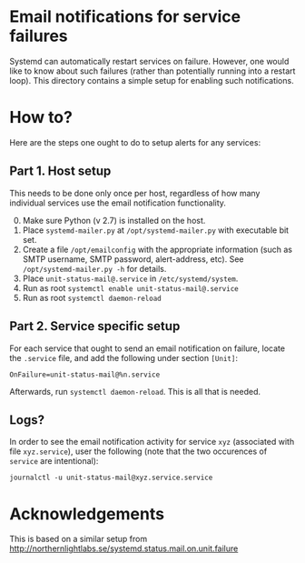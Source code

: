 # Email notifications for service failures

Systemd can automatically restart services on failure. However, one would like
to know about such failures (rather than potentially running into a restart
loop). This directory contains a simple setup for enabling such notifications.

# How to?

Here are the steps one ought to do to setup alerts for any services:

## Part 1. Host setup

This needs to be done only once per host, regardless of how many individual
services use the email notification functionality.

0. Make sure Python (v 2.7) is installed on the host.
1. Place `systemd-mailer.py` at `/opt/systemd-mailer.py` with executable bit set.
2. Create a file `/opt/emailconfig` with the appropriate information (such as
   SMTP username, SMTP password, alert-address, etc). See
   `/opt/systemd-mailer.py -h` for details.
3. Place `unit-status-mail@.service` in `/etc/systemd/system`.
4. Run as root `systemctl enable unit-status-mail@.service`
5. Run as root `systemctl daemon-reload`

## Part 2. Service specific setup

For each service that ought to send an email notification on failure, locate
the `.service` file, and add the following under section `[Unit]`:

```
OnFailure=unit-status-mail@%n.service  
```

Afterwards, run `systemctl daemon-reload`. This is all that is needed.

## Logs?

In order to see the email notification activity for service `xyz` (associated
with file `xyz.service`), user the following (note that the two occurences of
`service` are intentional):

```
journalctl -u unit-status-mail@xyz.service.service
```


# Acknowledgements

This is based on a similar setup from
http://northernlightlabs.se/systemd.status.mail.on.unit.failure

